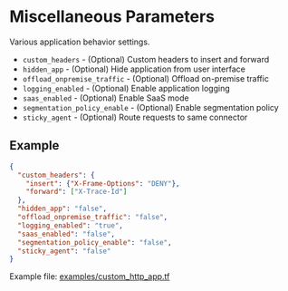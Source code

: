 # Miscellaneous Parameters

Various application behavior settings.

* `custom_headers` - (Optional) Custom headers to insert and forward
* `hidden_app` - (Optional) Hide application from user interface
* `offload_onpremise_traffic` - (Optional) Offload on-premise traffic
* `logging_enabled` - (Optional) Enable application logging
* `saas_enabled` - (Optional) Enable SaaS mode
* `segmentation_policy_enable` - (Optional) Enable segmentation policy
* `sticky_agent` - (Optional) Route requests to same connector

## Example
```json
{
  "custom_headers": {
    "insert": {"X-Frame-Options": "DENY"},
    "forward": ["X-Trace-Id"]
  },
  "hidden_app": "false",
  "offload_onpremise_traffic": "false",
  "logging_enabled": "true",
  "saas_enabled": "false",
  "segmentation_policy_enable": "false",
  "sticky_agent": "false"
}
```

Example file: [examples/custom_http_app.tf](../examples/custom_http_app.tf)
